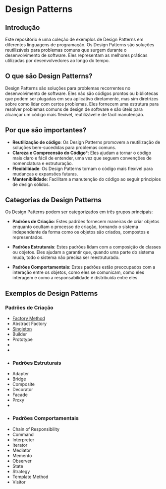 # Design Patterns

## Introdução
Este repositório é uma coleção de exemplos de Design Patterns em diferentes linguagens de programação. Os Design Patterns são soluções reutilizáveis para problemas comuns que surgem durante o desenvolvimento de software. Eles representam as melhores práticas utilizadas por desenvolvedores ao longo do tempo.

## O que são Design Patterns?
Design Patterns são soluções para problemas recorrentes no desenvolvimento de software. Eles não são códigos prontos ou bibliotecas que podem ser plugadas em seu aplicativo diretamente, mas sim diretrizes sobre como lidar com certos problemas. Eles fornecem uma estrutura para resolver problemas comuns de design de software e são úteis para alcançar um código mais flexível, reutilizável e de fácil manutenção.

## Por que são importantes?
- **Reutilização de código**: Os Design Patterns promovem a reutilização de soluções bem-sucedidas para problemas comuns.
- **Clareza e Compreensão do Código***: Eles ajudam a tornar o código mais claro e fácil de entender, uma vez que seguem convenções de nomenclatura e estruturação.
- **Flexibilidade**: Os Design Patterns tornam o código mais flexível para mudanças e expansões futuras.
- **Mantenibilidade**: Facilitam a manutenção do código ao seguir princípios de design sólidos.

## Categorias de Design Patterns
Os Design Patterns podem ser categorizados em três grupos principais:

- **Padrões de Criação**: Estes padrões fornecem maneiras de criar objetos enquanto ocultam o processo de criação, tornando o sistema independente da forma como os objetos são criados, compostos e representados.

- **Padrões Estruturais**: Estes padrões lidam com a composição de classes ou objetos. Eles ajudam a garantir que, quando uma parte do sistema muda, todo o sistema não precisa ser reestruturado.

- **Padrões Comportamentais**: Estes padrões estão preocupados com a interação entre os objetos, como eles se comunicam, como eles interagem e como a responsabilidade é distribuída entre eles.

## Exemplos de Design Patterns

### Padrões de Criação
- [Factory Method](https://github.com/victor-lima-142/Design-patterns/tree/main/Creational/Factory%20Method)
- Abstract Factory
- [Singleton](https://github.com/victor-lima-142/Design-patterns/tree/main/Creational/Singleton)
- Builder
- Prototype
- 
- 
- ### Padrões Estruturais
- Adapter
- Bridge
- Composite
- Decorator
- Facade
- Proxy
- 
- ### Padrões Comportamentais
- Chain of Responsibility
- Command
- Interpreter
- Iterator
- Mediator
- Memento
- Observer
- State
- Strategy
- Template Method
- Visitor
